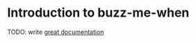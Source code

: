 # Introduction to buzz-me-when

TODO: write [great documentation](http://jacobian.org/writing/great-documentation/what-to-write/)
